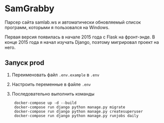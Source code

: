 # SamGrabby

Парсер сайта samlab.ws и автоматически обновляемый список программ,
которыми я пользовался на Windows.

Первая версия появилась в начале 2015 года с Flask на фронт-энде.
В конце 2015 года я начал изучать Django, поэтому мигрировал проект на него.

## Запуск prod

1. Переименовать файл `.env.example` в `.env`
1. Настроить переменные в файле `.env`
1. Последовательно выполнить команды

        docker-compose up -d --build
        docker-compose run django python manage.py migrate
        docker-compose run django python manage.py createsuperuser
        docker-compose run django python manage.py runjobs daily
